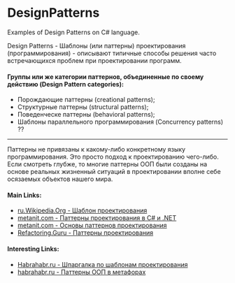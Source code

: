 ﻿# DesignPatterns
Examples of Design Patterns on C# language.

Design Patterns - Шаблоны (или паттерны) проектирования (программирования) - описывают типичные способы решения часто встречающихся проблем при проектировании программ.



#### Группы или же категории паттернов, объединенные по своему действию (Design Pattern categories):
* Порождающие паттерны (creational patterns);
* Структурные паттерны (structural patterns);
* Поведенческе паттерны (behavioral patterns);
* Шаблоны параллельного программирования (Concurrency patterns) ??

- - - - - - - - - - - - - - - - -

Паттерны не привязаны к какому-либо конкретному языку программирования. Это просто подход к проектированию чего-либо. Если смотреть глубже, то многие паттерны ООП были созданы на основе реальных жизненный ситуаций в проектировании вполне себе осязаемых объектов нашего мира.


#### Main Links:
* [ru.Wikipedia.Org - Шаблон проектирования](https://ru.wikipedia.org/wiki/%D0%A8%D0%B0%D0%B1%D0%BB%D0%BE%D0%BD_%D0%BF%D1%80%D0%BE%D0%B5%D0%BA%D1%82%D0%B8%D1%80%D0%BE%D0%B2%D0%B0%D0%BD%D0%B8%D1%8F)
* [metanit.com - Паттерны проектирования в C# и .NET](http://metanit.com/sharp/patterns/)
* [metanit.com - Основы паттернов проектирования](http://metanit.com/sharp/patterns/1.1.php)
* [Refactoring.Guru - Паттерны проектирования](https://refactoring.guru/ru/design-patterns)

#### Interesting Links:
* [Habrahabr.ru - Шпаргалка по шаблонам проектирования](https://habrahabr.ru/post/210288/)
* [habrahabr.ru - Паттерны ООП в метафорах](https://habrahabr.ru/post/136766/)




